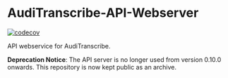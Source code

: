 # AudiTranscribe-API-Webserver
[![codecov](https://codecov.io/gh/AudiTranscribe/AudiTranscribe-API-Webserver/branch/main/graph/badge.svg?token=K9LJXQTMH3)](https://codecov.io/gh/AudiTranscribe/AudiTranscribe-API-Webserver)

API webservice for AudiTranscribe.

**Deprecation Notice**: The API server is no longer used from version 0.10.0 onwards. This repository is now kept public as an archive.
